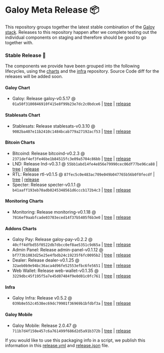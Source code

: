 # Galoy Meta Release 📦

This repository groups together the latest stable combination of the [Galoy stack](https://github.com/GaloyMoney/awesome-galoy#tech-components). 
Releases to this repository happen after we complete testing out the individual components on staging and therefore should be good to go together with.

### Stable Release 🎉

The components we provide have been grouped into the following lifecycles, using the [charts](https://github.com/GaloyMoney/charts) and the [infra](https://github.com/GaloyMoney/galoy-infra) repository. 
Source Code diff for the releases will be added soon.

#### Galoy Chart
- Galoy: Release galoy-v0.5.17 @ `01a50f3100846910f415e8f99b23e7dc2c0bdce6` | [tree](https://github.com/GaloyMoney/charts/tree/01a50f3100846910f415e8f99b23e7dc2c0bdce6/charts/galoy) | [release](https://github.com/GaloyMoney/charts/releases/tag/galoy-v0.5.17)

#### Stablesats Chart
- Stablesats: Release stablesats-v0.3.10 @ `9082ba407e11b2410c1484bcab779a27192acf53` | [tree](https://github.com/GaloyMoney/charts/tree/9082ba407e11b2410c1484bcab779a27192acf53/charts/stablesats) | [release](https://github.com/GaloyMoney/charts/releases/tag/stablesats-v0.3.10)

#### Bitcoin Charts
- Bitcoind: Release bitcoind-v0.2.3 @ `2371def4ef3fe46be1b84515fc3e09a5704c86bb` | [tree](https://github.com/GaloyMoney/charts/tree/2371def4ef3fe46be1b84515fc3e09a5704c86bb/charts/bitcoind) | [release](https://github.com/GaloyMoney/charts/releases/tag/bitcoind-v0.2.3)
- LND: Release lnd-v0.3.1 @ `55bb1abd14fe4e856e79990cec06df77be96ca88` | [tree](https://github.com/GaloyMoney/charts/tree/55bb1abd14fe4e856e79990cec06df77be96ca88/charts/lnd) | [release](https://github.com/GaloyMoney/charts/releases/tag/lnd-v0.3.1)
- RTL: Release rtl-v0.1.5 @ `87fec5c0e483ac709e049b047765b56b0f0fecdf` | [tree](https://github.com/GaloyMoney/charts/tree/87fec5c0e483ac709e049b047765b56b0f0fecdf/charts/rtl) | [release](https://github.com/GaloyMoney/charts/releases/tag/rtl-v0.1.5)
- Specter: Release specter-v0.1.1 @ `b41aaff193eb70adb0245348561d6cccb172b4c3` | [tree](https://github.com/GaloyMoney/charts/tree/b41aaff193eb70adb0245348561d6cccb172b4c3/charts/specter) | [release](https://github.com/GaloyMoney/charts/releases/tag/specter-v0.1.1)

#### Monitoring Charts
- Monitoring: Release monitoring-v0.1.18 @ `7816ef9aabfcade03703eced14f37b5405f6b3e0` | [tree](https://github.com/GaloyMoney/charts/tree/7816ef9aabfcade03703eced14f37b5405f6b3e0/charts/monitoring) | [release](https://github.com/GaloyMoney/charts/releases/tag/monitoring-v0.1.18)

#### Addons Charts
- Galoy Pay: Release galoy-pay-v0.2.2 @ `40cff4dfbd55f0522db7dbcc0ef8ae5351c9d65a` | [tree](https://github.com/GaloyMoney/charts/tree/40cff4dfbd55f0522db7dbcc0ef8ae5351c9d65a/charts/galoy-pay) | [release](https://github.com/GaloyMoney/charts/releases/tag/galoy-pay-v0.2.2)
- Admin Panel: Release admin-panel-v0.1.12 @ `bf773b1083d25e25e4fbdb24c19235f6fc0095b2` | [tree](https://github.com/GaloyMoney/charts/tree/bf773b1083d25e25e4fbdb24c19235f6fc0095b2/charts/admin-panel) | [release](https://github.com/GaloyMoney/charts/releases/tag/admin-panel-v0.1.12)
- Dealer: Release dealer-v0.1.25 @ `32aeb0b9e94bc36aca4d96fe52553efbc6fe5651` | [tree](https://github.com/GaloyMoney/charts/tree/32aeb0b9e94bc36aca4d96fe52553efbc6fe5651/charts/dealer) | [release](https://github.com/GaloyMoney/charts/releases/tag/dealer-v0.1.25)
- Web Wallet: Release web-wallet-v0.1.35 @ `3229dbc45f195f5a7e45d07484f9e0d01c0fc761` | [tree](https://github.com/GaloyMoney/charts/tree/3229dbc45f195f5a7e45d07484f9e0d01c0fc761/charts/web_wallet) | [release](https://github.com/GaloyMoney/charts/releases/tag/web-wallet-v0.1.35)

#### Infra

- Galoy Infra: Release v0.5.2 @ `039b8e552c4538ec69dc79901f36969b1bfdbf3a` | [tree](https://github.com/GaloyMoney/galoy-infra/tree/039b8e552c4538ec69dc79901f36969b1bfdbf3a) | [release](https://github.com/GaloyMoney/galoy-infra/releases/tag/v0.5.2)

#### Galoy Mobile

- Galoy Mobile: Release 2.0.47 @ `711b7d4f150e457c6a761499f686d2d5a91b372b` | [tree](https://github.com/GaloyMoney/galoy-mobile/tree/711b7d4f150e457c6a761499f686d2d5a91b372b) | [release](https://github.com/GaloyMoney/galoy-mobile/releases/tag/2.0.47)

If you would like to use this packaging info in a script, we publish this information in this [release.yml](./release.yml) and [release.json](./release.json) file.
